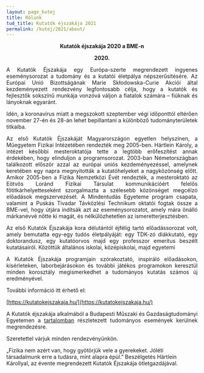 ```yaml
---
layout: page_kutej
title: Rólunk
tud_title: Kutatók éjszakája 2021
permalink: /kutej/2021/about/
---
```


<p style="text-align: center; font-weight:bold;">Kutatók éjszakája 2020 a BME-n</p>

<p style="text-align: center; font-weight:bold;">2020.</p>

<p style="text-align: justify">A Kutatók Éjszakája egy Európa-szerte megrendezett ingyenes eseménysorozat a tudomány és a kutatói életpálya népszerűsítésére. Az Európai Unió Bizottságának Marie Skłodowska-Curie Akciói által kezdeményezett rendezvény legfontosabb célja, hogy a kutatók és fejlesztők sokszínű munkája vonzóvá váljon a fiatalok számára – fiúknak és lányoknak egyaránt.
</p>

<p style="text-align: justify">
Idén, a koronavírus miatt a megszokott szeptember végi időponttól eltérően november 27-én és 28-án lehet bepillantani a különböző tudományterületek titkaiba.  
</p>
<p style="text-align: justify">
Az első Kutatók Éjszakáját Magyarországon egyetlen helyszínen, a Műegyetem Fizikai Intézetében rendezték meg 2005-ben. Härtlein Károly, a intézet későbbi mesteroktatója tette a legtöbb erőfeszítést annak érdekében, hogy elinduljon a programsorozat. 2003-ban Németországban találkozott először azzal az európai uniós kezdeményezéssel, amelynek keretében egy napra megnyitották a kutatóhelyeket a nagyközönség előtt. Amikor 2005-ben a Fizika Nemzetközi Évét rendezték, a mesteroktató az Eötvös Loránd Fizikai Társulat kommunikációért felelős főtitkárhelyetteseként szorgalmazta a szélesebb közönséget megcélzó előadások megszervezését. A Mindentudás Egyeteme program csapata, valamint a Puskás Tivadar Távközlési Technikum oktatói fogtak össze a BME-vel, hogy útjára indítsák azt az eseménysorozatot, amely mára önálló márkanévvé nőtte ki magát, és nélkülözhetetlen az ismeretterjesztésben.</p>
<p style="text-align: justify">
Az első Kutatók Éjszakája kora délutántól éjfélig tartó előadássorozat volt, amely bemutatta egy-egy tudós életpályáját: egy TDK-zó diákkutató, egy doktorandusz, egy kutatóorvos majd egy professzor emeritus beszélt kutatásairól. Közöttük általános iskolai, középiskolai, majd egyetemi
</p>
<p style="text-align: justify">
A Kutatók Éjszakája programjain szórakoztató, inspiráló előadásokon, kísérleteken, laborbejárásokon és további játékos programokon keresztül minden korosztály megismerkedhet a tudományos kutatás számos új eredményével. 
</p>
További információ itt érhető el:

[https://kutatokejszakaja.hu/](https://kutatokejszakaja.hu/)

<p style="text-align: justify">A Kutatók éjszakája alkalmából a Budapesti Műszaki és Gazdaságtudományi
Egyetemen a <a class="home-url" rel="author" href="{{ "/kutej/2020" | relative_url }}">tartalomban</a> részletezett tudományos események kerülnek
megrendezésre.</p>

Szeretettel várjuk minden rendezvényünkön.

„Fizika nem azért van, hogy gyötörjük vele a gyerekeket. Jóléti társadalmunk erre a tudásra, mint alapra épül.” Beszélgetés Härtlein Károllyal, az évente megrendezett Kutatók Éjszakája ötletgazdájával. 
